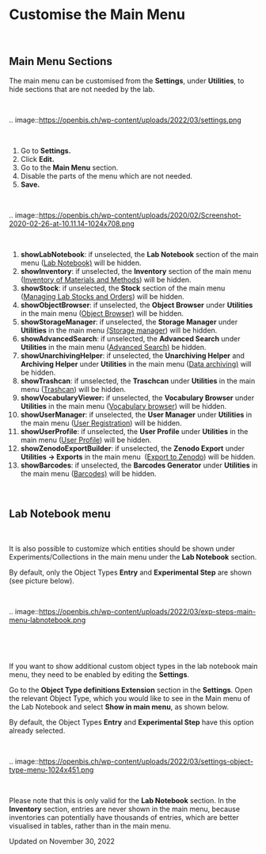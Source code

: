 Customise the Main Menu
=======================

<a href="#" class="wedocs-print-article wedocs-hide-print wedocs-hide-mobile" title="Print this article"><em></em></a>

 

Main Menu Sections
----

  
The main menu can be customised from the **Settings**, under
**Utilities**, to hide sections that are not needed by the lab.

 

.. image::https://openbis.ch/wp-content/uploads/2022/03/settings.png

 

1.  Go to **Settings.**
2.  Click **Edit.**
3.  Go to the **Main Menu** section.
4.  Disable the parts of the menu which are not needed.
5.  **Save.**

 

.. image::https://openbis.ch/wp-content/uploads/2020/02/Screenshot-2020-02-26-at-10.11.14-1024x708.png

 

1.  **showLabNotebook**: if unselected, the **Lab Notebook** section of
    the main menu ([Lab
    Notebook)](https://openbis.ch/index.php/docs/user-documentation-20-10-3/lab-notebook/)
    will be hidden.
2.  **showInventory**: if unselected, the **Inventory** section of the
    main menu ([Inventory of Materials and
    Methods](https://openbis.ch/index.php/docs/user-documentation-20-10-3/inventory-of-materials-and-methods/))
    will be hidden.
3.  **showStock**: if unselected, the **Stock** section of the main menu
    ([Managing Lab Stocks and
    Orders](https://openbis.ch/index.php/docs/user-documentation-20-10-3/managing-lab-stocks-and-orders-2/))
    will be hidden.
4.  **showObjectBrowser**: if unselected, the **Object Browser** under
    **Utilities** in the main menu ([Object
    Browser)](https://openbis.ch/index.php/docs/user-documentation-20-10-3/additional-functionalities/browse-entries-by-type/)
    will be hidden.
5.  **showStorageManager**: if unselected, the **Storage Manager** under
    **Utilities** in the main menu [(Storage
    manager](https://openbis.ch/index.php/docs/user-documentation-20-10-3/inventory-of-materials-and-methods/overview-of-lab-storages/))
    will be hidden.
6.  **showAdvancedSearch**: if unselected, the **Advanced Search** under
    **Utilities** in the main menu ([Advanced
    Search)](https://openbis.ch/index.php/docs/user-documentation-20-10-3/additional-functionalities/search/)
    be hidden.
7.  **showUnarchivingHelper**: if unselected, the **Unarchiving Helper**
    and **Archiving Helper** under **Utilities** in the main menu ([Data
    archiving)](https://openbis.ch/index.php/docs/user-documentation-20-10-3/data-archiving/)
    will be hidden.
8.  **showTrashcan**: if unselected, the **Traschcan** under
    **Utilities** in the main menu
    ([Trashcan](https://openbis.ch/index.php/docs/user-documentation-20-10-3/additional-functionalities/trashcan/))
    will be hidden.
9.  **showVocabularyViewer:** if unselected, the **Vocabulary
    Browser** under **Utilities** in the main menu ([Vocabulary
    browser](https://openbis.ch/index.php/docs/user-documentation-20-10-3/additional-functionalities/vocabulary-browser/))
    will be hidden.
10. **showUserManager**: if unselected, the **User Manager** under
    **Utilities** in the main menu ([User
    Registration](https://openbis.ch/index.php/docs/admin-documentation/user-registration/))
    will be hidden.
11. **showUserProfile**: if unselected, the **User Profile** under
    **Utilities** in the main menu ([User
    Profile](https://openbis.ch/index.php/docs/admin-documentation-20-10-3/user-registration/user-profile/))
    will be hidden.
12. **showZenodoExportBuilder**: if unselected, the **Zenodo
    Export** under **Utilities -&gt; Exports** in the main menu 
    ([Export to
    Zenodo](https://openbis.ch/index.php/docs/user-documentation-20-10-3/data-export/export-to-zenodo/))
    will be hidden.
13. **showBarcodes**: if unselected, the **Barcodes Generator** under
    **Utilities** in the main menu
    ([Barcodes)](https://openbis.ch/index.php/docs/user-documentation-20-10-3/inventory-of-materials-and-methods/barcodes/)
    will be hidden.

 

Lab Notebook menu
----

 

It is also possible to customize which entities should be shown under
Experiments/Collections in the main menu under the **Lab Notebook**
section.

By default, only the Object Types **Entry** and **Experimental Step**
are shown (see picture below).

 

.. image::https://openbis.ch/wp-content/uploads/2022/03/exp-steps-main-menu-labnotebook.png

 

 

If you want to show additional custom object types in the lab notebook
main menu, they need to be enabled by editing the **Settings**. 

Go to the **Object Type definitions Extension** section in the
**Settings**. Open the relevant Object Type, which you would like to see
in the Main menu of the Lab Notebook and select **Show in main menu**,
as shown below.

By default, the Object Types **Entry** and **Experimental Step** have
this option already selected. 

 

.. image::https://openbis.ch/wp-content/uploads/2022/03/settings-object-type-menu-1024x451.png

 

Please note that this is only valid for the **Lab Notebook** section. In
the **Inventory** section, entries are never shown in the main menu,
because inventories can potentially have thousands of entries, which are
better visualised in tables, rather than in the main menu.

Updated on November 30, 2022
